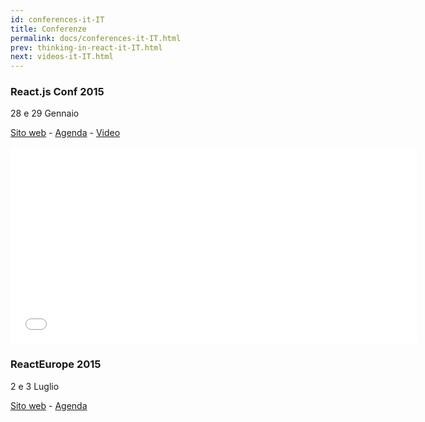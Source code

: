 ```yaml
---
id: conferences-it-IT
title: Conferenze
permalink: docs/conferences-it-IT.html
prev: thinking-in-react-it-IT.html
next: videos-it-IT.html
---
```


### React.js Conf 2015
28 e 29 Gennaio

[Sito web](http://conf.reactjs.com/) - [Agenda](http://conf.reactjs.com/schedule.html) - [Video](https://www.youtube-nocookie.com/playlist?list=PLb0IAmt7-GS1cbw4qonlQztYV1TAW0sCr)

<iframe width="650" height="315" src="//www.youtube-nocookie.com/embed/KVZ-P-ZI6W4?list=PLb0IAmt7-GS1cbw4qonlQztYV1TAW0sCr" frameborder="0" allowfullscreen></iframe>

### ReactEurope 2015
2 e 3 Luglio

[Sito web](http://www.react-europe.org/) - [Agenda](http://www.react-europe.org/#schedule)
